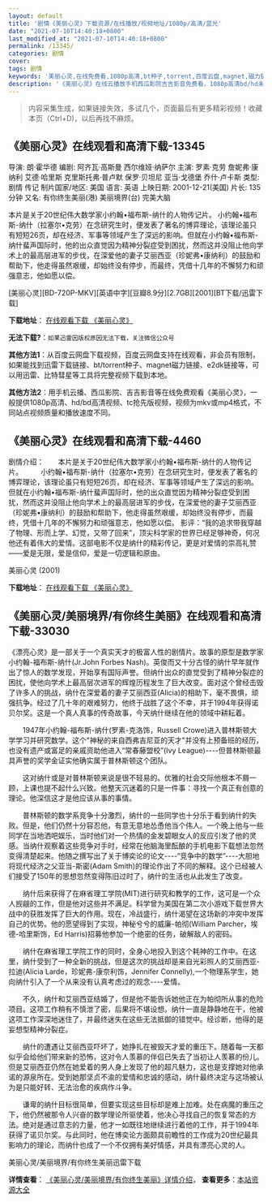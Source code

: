 ```yaml
---
layout: default
title: '剧情《美丽心灵》下载资源/在线播放/视频地址/1080p/高清/蓝光'
date: "2021-07-10T14:40:18+0800"
last_modified_at: "2021-07-10T14:40:18+0800"
permalink: /13345/
categories: 剧情
cover:
tags: 剧情
keywords: '美丽心灵,在线免费看,1080p高清,bt种子,torrent,百度云盘,magnet,磁力链,迅雷下载资源'
description: '《美丽心灵》在线云播放手机西瓜影院吉吉影音免费看，1080p高清bd/hd未删减完整版和tc抢先枪版，mkv/mp4格式，附带bt/torrent种子、magnet/磁力链、百度云盘、网盘资源迅雷下载链接'
---
```


>内容采集生成，如果链接失效，多试几个，页面最后有更多精彩视频！收藏本页（Ctrl+D)，以后再找不麻烦。


## 《美丽心灵》在线观看和高清下载-13345

导演: 朗·霍华德 编剧: 阿齐瓦·高斯曼 西尔维娅·纳萨尔 主演: 罗素·克劳 詹妮弗·康纳利 艾德·哈里斯 克里斯托弗·普卢默 保罗·贝坦尼 亚当·戈德堡 乔什·卢卡斯 类型: 剧情 传记 制片国家/地区: 美国 语言: 英语 上映日期: 2001-12-21(美国) 片长: 135 分钟 又名: 有你终生美丽(港) 美丽境界(台) 完美大脑

本片是关于20世纪伟大数学家小约翰•福布斯-纳什的人物传记片。 小约翰•福布斯-纳什（拉塞尔•克劳）在念研究生时，便发表了著名的博弈理论，该理论虽只有短短26页，却在经济、军事等领域产生了深远的影响。但就在小约翰•福布斯-纳什蜚声国际时，他的出众直觉因为精神分裂症受到困扰，然而这并没阻止他向学术上的最高层进军的步伐，在深爱他的妻子艾丽西亚（珍妮弗•康纳利）的鼓励和帮助下，他走得虽然艰缓，却始终没有停步，而最终，凭借十几年的不懈努力和顽强意志，他如愿以偿。


[美丽心灵][BD-720P-MKV][英语中字][豆瓣8.9分][2.7GB][2001][BT下载/迅雷下载]

**下载地址**： [在线观看下载 《美丽心灵》](https://www.btdx8.com/torrent/a_beautiful_mind_2001.html) 


**无法下载?**：`如果迅雷因版权原因无法下载，关注微信公众号 `

**其他方法1**：从百度云网盘下载视频，百度云网盘支持在线观看，非会员有限制，如果能找到迅雷下载链接、bt/torrent种子、magnet磁力链接、e2dk链接等，可以用迅雷、比特彗星等工具将完整视频下载到本地。

**其他方法2**：用手机云播、西瓜影院、吉吉影音等在线免费观看《美丽心灵》，一般提供1080p高清、hd/bd高清视频、tc抢先版视频，视频为mkv或mp4格式，不同站点视频质量和播放速度不同。


## 《美丽心灵》在线观看和高清下载-4460

剧情介绍：　　本片是关于20世纪伟大数学家小约翰•福布斯-纳什的人物传记片。  　　小约翰•福布斯-纳什（拉塞尔•克劳）在念研究生时，便发表了著名的博弈理论，该理论虽只有短短26页，却在经济、军事等领域产生了深远的影响。但就在小约翰•福布斯-纳什蜚声国际时，他的出众直觉因为精神分裂症受到困扰，然而这并没阻止他向学术上的最高层进军的步伐，在深爱他的妻子艾丽西亚（珍妮弗•康纳利）的鼓励和帮助下，他走得虽然艰缓，却始终没有停步，而最终，凭借十几年的不懈努力和顽强意志，他如愿以偿。 影评：“我的追求带我穿越了物理、形而上学、幻觉，又带了回来”，顶尖科学家的世界已经足够神奇，何况他还有着伟大的爱情。这部电影不仅是纳什的精彩传记，更是对爱情的崇高礼赞——爱是无限，爱是信仰，爱是一切逻辑和原由。


美丽心灵 (2001)

**下载地址**： [在线观看下载 《美丽心灵》](https://www.btbtdy.me/btdy/dy450.html) 


## 《美丽心灵/美丽境界/有你终生美丽》在线观看和高清下载-33030

《漂亮心灵》是一部关于一个真实天才的极富人性的剧情片。故事的原型是数学家小约翰-福布斯-纳什(Jr.John Forbes Nash)。英俊而又十分古怪的纳什早年就作出了惊人的数学发现，开始享有国际声誉。但纳什出众的直觉受到了精神分裂症的困扰，使他向学术上最高层次进军的辉煌历程发生了巨大改变。面对这个曾经击毁了许多人的挑战，纳什在深爱着的妻子艾丽西亚(Alicia)的相助下，毫不畏惧，顽强抗争。经过了几十年的艰难努力，他终于战胜了这个不幸，并于1994年获得诺贝尔奖。这是一个真人真事的传奇故事，今天纳什继续在他的领域中耕耘着。</p>　　1947年小约翰-福布斯-纳什(罗素-克洛饰，Russell Crowe)进入普林斯顿大学学习并研究数学。这个"神秘的来自西弗吉尼亚的天才"并没有上预备班的经历，也没有遗产或富足的亲戚资助他进入&ldquo;常春藤盟校&rdquo;(Ivy League)----但普林斯顿最具声誉的奖学金证实他确实属于普林斯顿这个团队。</p>　　这对纳什或是对普林斯顿来说是很不轻易的。优雅的社会交际他根本不屑一顾，上课也提不起什么兴致。他整天沉迷着的只是一件事：寻找一个真正有创意的理论。他深信这才是他应该从事的事情。</p>　　普林斯顿的数学系竞争十分激烈，纳什的一些同学也十分乐于看到纳什的失败。但是，他们仍然十分容忍他，有意无意地怂恿他当个伟人。一个晚上他与一些同学在当地洒吧娱乐，当时他们对一个热情的金发碧眼女人的反应引发了他的灵感。当纳什观察着这些竞争对手时，经常在他脑海里酝酿的手机电影下载想法忽然变得清楚起来。他随之撰写出了关于博奕论的论文----“竞争中的数学”----大胆地将现代经济之父亚当-斯密(Adam Smith)的理论作出了不同的解释。这个已经被人们接受了150年的思想忽然变得陈旧过时了，纳什的生活也从此发生了改变。</p>　　纳什后来获得了在麻省理工学院(MIT)进行研究和教学的工作，这可是一个众人觊觎的工作，但是他对这些并不满足。科学曾为美国在第二次小游戏下载世界大战中的获胜发挥了巨大的作用。现在，冷战盛行，纳什渴望在这场新的冲突中发挥自己的优势。他的愿望得到了实现，神秘兮兮的威廉-帕彻(William Parcher，埃德-哈里斯饰，Ed Harris)招募他参加一个绝密的任务，破解敌人的密码。</p>　　纳什在麻省理工学院工作的同时，全身心地投入到这个耗神的工作中。在这里，纳什受到了一种全新的挑战，但是这次的挑战却是来自光彩照人的艾丽西亚-拉迪(Alicia Larde，珍妮弗-康奈利饰，Jennifer Connelly),一个物理系学生，她向纳什引入了一个从来没有认真考虑过的观念----爱情。</p>　　不久，纳什和艾丽西亚结婚了，但是他不能告诉她他正在为帕彻所从事的危险项目。这项工作稍有不慎泄了密，后果将不堪设想。纳什一直是静静地在干，他被这项工作深深地迷住了，并最终迷失在这些无法抵御的错觉中。经诊断，他得的是妄想型精神分裂症。</p>　　纳什的遭遇让艾丽西亚吓坏了，她挣扎在被毁天才爱的重压下。随着每一天都似乎会给他们带来新的恐怖，这对令人羡慕的伴侣已失去了当初让人羡慕的份儿。但是艾丽西亚仍然在她爱着的男人身上发现了他的超凡魅力，这也是支撑她对他承诺的源泉所在。受到她那坚贞不渝的爱情和忠诚的感动，纳什最终决定与这场被认为是只能好转、无法治愈的疾病作斗争。</p>　　谦卑的纳什目标很简单，但要实现这些目标却是难上加难。处在病魔的重压之下，他仍然被那令人兴奋的数学理论所驱使着，他决心寻找自己的恢复常态的方法。绝对是通过意志的力量，他才一如既往地继续进行着他的工作，并于1994年获得了诺贝尔奖。与此同时，他在博奕论方面颇具前瞻性的工作成为20世纪最具影响力的理论，而纳什也成了一个不仅拥有美好情感，并具有漂亮心灵的人。</p>


美丽心灵/美丽境界/有你终生美丽迅雷下载

**详情查看**： [《美丽心灵/美丽境界/有你终生美丽》详情介绍](/movie/33030/)， **查看更多**：[本站资源大全](/movie/t/all/)

